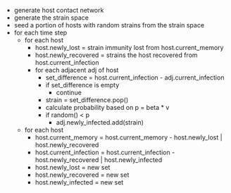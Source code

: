 - generate host contact network
- generate the strain space
- seed a portion of hosts with random strains from the strain space
- for each time step
    - for each host
        - host.newly_lost = strain immunity lost from host.current_memory
        - host.newly_recovered = strains the host recovered from host.current_infection
        - for each adjacent adj of host
            - set_difference = host.current_infection - adj.current_infection
            - if set_difference is empty
                - continue
            - strain = set_difference.pop()
            - calculate probability based on p = beta * v
            - if random() < p
                - adj.newly_infected.add(strain)
    - for each host
        - host.current_memory = host.current_memory - host.newly_lost | host.newly_recovered
        - host.current_infection = host.current_infection - host.newly_recovered | host.newly_infected
        - host.newly_lost = new set
        - host.newly_recovered = new set
        - host.newly_infected = new set
